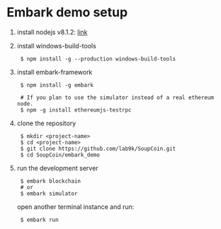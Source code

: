 # Embark demo setup

1. install nodejs v8.1.2: [link](https://nodejs.org/en/)

1. install windows-build-tools

        $ npm install -g --production windows-build-tools

1. install embark-framework

        $ npm install -g embark

        # If you plan to use the simulator instead of a real ethereum node.
        $ npm -g install ethereumjs-testrpc

1. clone the repository

        $ mkdir <project-name>
        $ cd <project-name>
        $ git clone https://github.com/lab9k/SoupCoin.git
        $ cd SoupCoin/embark_demo

1. run the development server

        $ embark blockchain
        # or
        $ embark simulator
    open another terminal instance and run:

        $ embark run